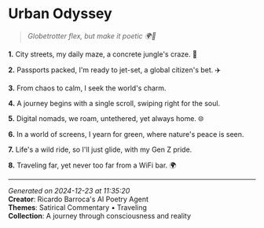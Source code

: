 # Urban Odyssey

> *Globetrotter flex, but make it poetic 🌍💫*

**1.** City streets, my daily maze, a concrete jungle's craze. 🌇


**2.** Passports packed, I'm ready to jet-set, a global citizen's bet. ✈️


**3.** From chaos to calm, I seek the world's charm.


**4.** A journey begins with a single scroll, swiping right for the soul.


**5.** Digital nomads, we roam, untethered, yet always home. 🌐


**6.** In a world of screens, I yearn for green, where nature's peace is seen.


**7.** Life's a wild ride, so I'll just glide, with my Gen Z pride.


**8.** Traveling far, yet never too far from a WiFi bar. 🌍



---

*Generated on 2024-12-23 at 11:35:20*  
**Creator**: Ricardo Barroca's AI Poetry Agent  
**Themes**: Satirical Commentary • Traveling  
**Collection**: A journey through consciousness and reality